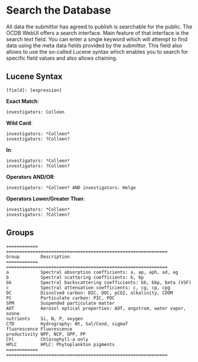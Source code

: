 # Search the Database

All data the submittor has agreed to publish is searchable for the public. 
The OCDB WebUI offers a search interface. Main feature of that interface is the search text field.
You can enter a single keyword which will attempt to find data using the meta
data fields provided by the submittor. This field also allows to use the
so-called Lucene syntax which enables you to search for specific field values
and also allows chaining.

## Lucene Syntax

```
[field]: [expression]
```

__Exact Match__:

```
investigators: Colleen
```

__Wild Card__:

```
investigators: *Colleen*
investigators: ?Colleen?
```

__In__:

```
investigators: *Colleen*
investigators: ?Colleen?
```


__Operators AND/OR__:

```
investigators: *Colleen* AND investigators: Helge
```


__Operators Lower/Greater Than__:

```
investigators: *Colleen*
investigators: ?Colleen?
```





## Groups

```eval_rst
============ =============================================================
Group        Description
============ =============================================================
a            Spectral absorption coefficients: a, ap, aph, ad, ag
b            Spectral scattering coefficients: b, bp
bb           Spectral backscattering coefficients: bb, bbp, beta (VSF)
c            Spectral attenuation coefficients: c, cg, cp, cpg
DC           Dissolved carbon: DIC, DOC, pCO2, alkalinity, CDOM
PC           Particulate carbon: PIC, POC
SPM          Suspended particulate matter
AOT          Aerosol optical properties: AOT, angstrom, water vapor, ozone
nutrients    Si, N, P, oxygen
CTD          Hydrography: Wt, Sal/Cond, sigmaT
fluorescence Fluorescence
productivity NPP, NCP, GPP, PP
Chl          Chlorophyll-a only
HPLC         HPLC: Phytoplankton pigments
============ =============================================================
```


